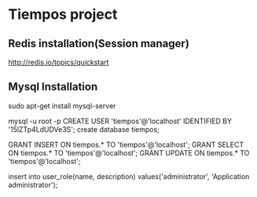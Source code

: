 # Tiempos project
## Redis installation(Session manager)
http://redis.io/topics/quickstart

## Mysql Installation
sudo apt-get install mysql-server

mysql -u root -p
CREATE USER 'tiempos'@'localhost' IDENTIFIED BY '15lZTp4LdUDVe3S';
create database tiempos;

GRANT INSERT ON tiempos.* TO 'tiempos'@'localhost';
GRANT SELECT ON tiempos.* TO 'tiempos'@'localhost';
GRANT UPDATE ON tiempos.* TO 'tiempos'@'localhost';

insert into user_role(name, description) values('administrator', 'Application administrator');




